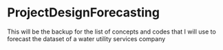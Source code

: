 # ProjectDesignForecasting
This will be the backup for the list of concepts and codes that I will use to forecast the dataset of a water utility services company
